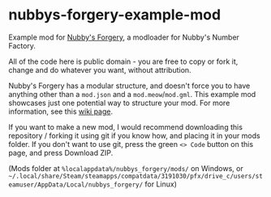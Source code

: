 # nubbys-forgery-example-mod
Example mod for [Nubby's Forgery](https://github.com/skirlez/nubbys-forgery), a modloader for Nubby's Number Factory.

All of the code here is public domain - you are free to copy or fork it, change and do whatever you want, without attribution.

Nubby's Forgery has a modular structure, and doesn't force you to have anything other than a `mod.json` and a `mod.meow`/`mod.gml`. This example mod showcases just one potential way to structure your mod.
For more information, see this [wiki page](https://github.com/Skirlez/nubbys-forgery/wiki/Mod-Structure-and-Loading).

If you want to make a new mod, I would recommend downloading this repository / forking it using git if you know how, and placing it in your mods folder.
If you don't want to use git, press the green `<> Code` button on this page, and press Download ZIP.

(Mods folder at `%localappdata%/nubbys_forgery/mods/` on Windows, or `~/.local/share/Steam/steamapps/compatdata/3191030/pfx/drive_c/users/steamuser/AppData/Local/nubbys_forgery/` for Linux)